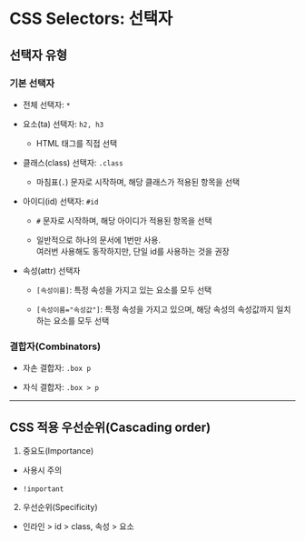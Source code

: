 # CSS Selectors: 선택자

## 선택자 유형

### 기본 선택자

- 전체 선택자: `*`

- 요소(ta) 선택자: `h2, h3`

  - HTML 태그를 직접 선택

- 클래스(class) 선택자: `.class`

  - 마침표(`.`) 문자로 시작하며, 해당 클래스가 적용된 항목을 선택

- 아이디(id) 선택자: `#id`

  - `#` 문자로 시작하며, 해당 아이디가 적용된 항목을 선택

  - 일반적으로 하나의 문서에 1번만 사용.<br>
  여러번 사용해도 동작하지만, 단일 id를 사용하는 것을 권장

- 속성(attr) 선택자

  - `[속성이름]`: 특정 속성을 가지고 있는 요소를 모두 선택

  - `[속성이름="속성값"]`: 특정 속성을 가지고 있으며, 해당 속성의 속성값까지 일치하는 요소를 모두 선택

### 결합자(Combinators)

- 자손 결합자: `.box p`

- 자식 결합자: `.box > p`
---
## CSS 적용 우선순위(Cascading order)

1. 중요도(Importance)

- 사용시 주의

- `!inportant`

2. 우선순위(Specificity)

- 인라인 > id > class, 속성 > 요소